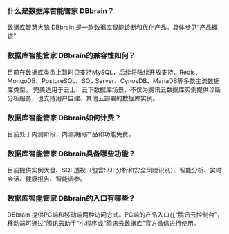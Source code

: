 ﻿
### 什么是数据库智能管家 DBbrain？
数据库智慧大脑 DBbrain 是一款数据库智能诊断和优化产品。具体参见“产品概述”

### 数据库智能管家 DBbrain的兼容性如何？
目前在数据库类型上暂时只支持MySQL，后续将陆续开放支持、Redis、MongoDB、PostgreSQL、SQL Server、CynosDB、MariaDB等多款主流数据库类型。
完美适用于云上、云下数据库场景，不仅为腾讯云数据库实例提供诊断分析服务，也支持用户自建、其他云部署的数据库实例。
  
### 数据库智能管家 DBbrain如何计费？
目前处于内测阶段，内测期间产品和功能免费。

### 数据库智能管家 DBbrain具备哪些功能？
目前提供实例大盘、SQL透视（包含SQL分析和安全风险识别）、智能分析、实时会话、健康报告、智能调参。

### 数据库智能管家 DBbrain的入口有哪些？
DBbrain 提供PC端和移动端两种访问方式。PC端的产品入口在“腾讯云控制台”，移动端可通过“腾讯云助手”小程序或“腾讯云数据库”官方微信进行使用。
